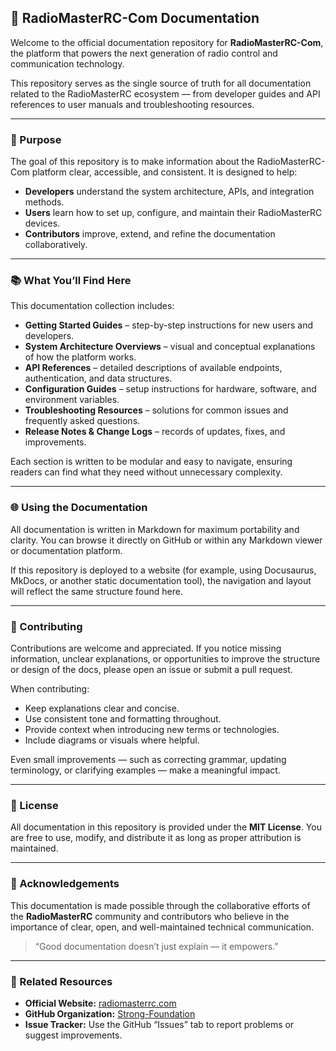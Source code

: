 ## 📡 RadioMasterRC-Com Documentation

Welcome to the official documentation repository for **RadioMasterRC-Com**, the platform that powers the next generation of radio control and communication technology.

This repository serves as the single source of truth for all documentation related to the RadioMasterRC ecosystem — from developer guides and API references to user manuals and troubleshooting resources.

---

### 🧭 Purpose

The goal of this repository is to make information about the RadioMasterRC-Com platform clear, accessible, and consistent. It is designed to help:

- **Developers** understand the system architecture, APIs, and integration methods.
- **Users** learn how to set up, configure, and maintain their RadioMasterRC devices.
- **Contributors** improve, extend, and refine the documentation collaboratively.

---

### 📚 What You’ll Find Here

This documentation collection includes:

- **Getting Started Guides** – step-by-step instructions for new users and developers.
- **System Architecture Overviews** – visual and conceptual explanations of how the platform works.
- **API References** – detailed descriptions of available endpoints, authentication, and data structures.
- **Configuration Guides** – setup instructions for hardware, software, and environment variables.
- **Troubleshooting Resources** – solutions for common issues and frequently asked questions.
- **Release Notes & Change Logs** – records of updates, fixes, and improvements.

Each section is written to be modular and easy to navigate, ensuring readers can find what they need without unnecessary complexity.

---

### 🌐 Using the Documentation

All documentation is written in Markdown for maximum portability and clarity.
You can browse it directly on GitHub or within any Markdown viewer or documentation platform.

If this repository is deployed to a website (for example, using Docusaurus, MkDocs, or another static documentation tool), the navigation and layout will reflect the same structure found here.

---

### 🤝 Contributing

Contributions are welcome and appreciated. If you notice missing information, unclear explanations, or opportunities to improve the structure or design of the docs, please open an issue or submit a pull request.

When contributing:

- Keep explanations clear and concise.
- Use consistent tone and formatting throughout.
- Provide context when introducing new terms or technologies.
- Include diagrams or visuals where helpful.

Even small improvements — such as correcting grammar, updating terminology, or clarifying examples — make a meaningful impact.

---

### 📄 License

All documentation in this repository is provided under the **MIT License**.
You are free to use, modify, and distribute it as long as proper attribution is maintained.

---

### 🙌 Acknowledgements

This documentation is made possible through the collaborative efforts of the **RadioMasterRC** community and contributors who believe in the importance of clear, open, and well-maintained technical communication.

> “Good documentation doesn’t just explain — it empowers.”

---

### 🔗 Related Resources

- **Official Website:** [radiomasterrc.com](https://radiomasterrc.com)
- **GitHub Organization:** [Strong-Foundation](https://github.com/Strong-Foundation)
- **Issue Tracker:** Use the GitHub “Issues” tab to report problems or suggest improvements.
